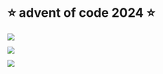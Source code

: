 # ⭐️ advent of code 2024 ⭐️

![](https://img.shields.io/badge/day%20📅-15-blue)
  
![](https://img.shields.io/badge/stars%20⭐-26-yellow)
  
![](https://img.shields.io/badge/days%20completed-12-red)
